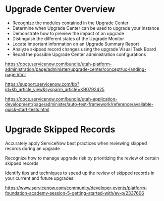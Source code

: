 <h1 ng-class="{'text-light': c.data.content_type == 'path'}" class="heading-xl-regular ng-binding">Upgrade Center Overview</h1>

<p class="text-body padder-b-md ng-binding" ng-bind-html="c.objective"><ul><li>Recognize the modules contained in the Upgrade Center</li><li>Determine when Upgrade Center can be used to upgrade your instance</li><li>Demonstrate how to preview the impact of an upgrade</li><li>Distinguish the different states of the Upgrade Monitor</li><li>Locate important information on an Upgrade Summary Report</li><li>Analyze skipped record changes using the upgrade Visual Task Board</li><li>Recall the possible Upgrade Center administration configurations</li></ul></p>

https://docs.servicenow.com/bundle/utah-platform-administration/page/administer/upgrade-center/concept/uc-landing-page.html

https://support.servicenow.com/kb?id=kb_article_view&sysparm_article=KB0792425

https://docs.servicenow.com/bundle/utah-application-development/page/administer/auto-test-framework/reference/available-quick-start-tests.html

<h1 ng-class="{'text-light': c.data.content_type == 'path'}" class="heading-xl-regular ng-binding">Upgrade Skipped Records</h1>

<p class="text-body padder-b-md ng-binding" ng-bind-html="c.objective"><p>Accurately apply ServiceNow best practices when reviewing skipped records during an upgrade</p>
<p>Recognize how to manage upgrade risk by prioritizing the review of certain skipped records</p>
<p>Identify tips and techniques to speed up the review of skipped records in your current and future upgrades</p></p>

https://www.servicenow.com/community/developer-events/platform-foundation-academy-session-5-getting-started-with/ev-p/2337606
